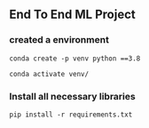 ## End To End ML Project

### created a environment
```
conda create -p venv python ==3.8

conda activate venv/
```
### Install all necessary libraries
```
pip install -r requirements.txt
```
